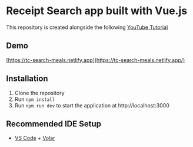 # Receipt Search app built with Vue.js
This repository is created alongside the following [YouTube Tutorial](https://youtu.be/cfiN8lCA3RM)

## Demo
[https://tc-search-meals.netlify.app](https://tc-search-meals.netlify.app/)

## Installation
1. Clone the repository
2. Run `npm install`
3. Run `npm run dev` to start the application at http://localhost:3000


## Recommended IDE Setup

- [VS Code](https://code.visualstudio.com/) + [Volar](https://marketplace.visualstudio.com/items?itemName=Vue.volar)
